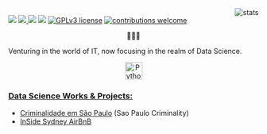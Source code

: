 <!--
**kauefs/kauefs** is a ✨ _special_ ✨ repository because its `README.md` (this file) appears on your GitHub profile.

Here are some ideas to get you started:

- ### Hi there 👋
- 🔭 I’m currently working on…
- 🌱 I’m currently learning…
- 👯 I’m looking to collaborate on…
- 🤔 I’m looking for help with…
- 💬 Ask me about…
- 📫 How to reach me: …
- 😄 Pronouns: …
- ⚡ Fun fact: …
-->
<img align=right src='https://github-readme-stats.vercel.app/api/top-langs/?username=kauefs&hide=html&vue&theme=dark' alt=stats                   />

<a href='https://github.com/kauefs'           alt='GitHub'  ><img src='https://img.shields.io/badge/work%20in%20progress-FF103F'                  /></a>
<a href='https://github.com/kauefs'           alt='GitHub'  ><img src='https://img.shields.io/badge/GitHub-000000?logo=github&logoColor=white'    />
</a>
<a href='https://www.linkedin.com/in/kauefs/' alt='LinkedIn'><img src='https://img.shields.io/badge/LinkedIn-0077B5?logo=linkedin&logoColor=white'/></a>
[![](https://img.shields.io/badge/Python-3-blue.svg)](https://www.python.org/)
[![GPLv3 license](https://img.shields.io/badge/License-Apache-FF4500.svg)](http://perso.crans.org/besson/LICENSE.html)
[![contributions welcome](https://img.shields.io/badge/Contributions-Welcome-brightgreen.svg?style=flat)](https://github.com/kauefs/portfolio/issues)
<!--[![author](https://img.shields.io/badge/Author-KAUE-FF4500.svg)](https://medium.com/@kauefs)-->

<p align=center>👨🏻‍💻</p>

<!--
Data Science **|** Computer Vision **|** ML **|** AI **|** ☁️ **|** CyberSecurity
-->

<p aling=center>Venturing in the world of IT, now focusing in the realm of Data Science.</p>

<!--
### Skills
-->

<p align=center><a href=https://www.python.org/ target=_blank rel=noreferrer><img src=https://raw.githubusercontent.com/danielcranney/readme-generator/main/public/icons/skills/python-colored.svg width=35 height=35 alt=Python/></p>

### Data Science Works & Projects:

* [Criminalidade em São Paulo](https://github.com/kauefs/CriminalidadeSP) (Sao Paulo Criminality)
* [InSide Sydney AirBnB](https://github.com/kauefs/AirBnB)
